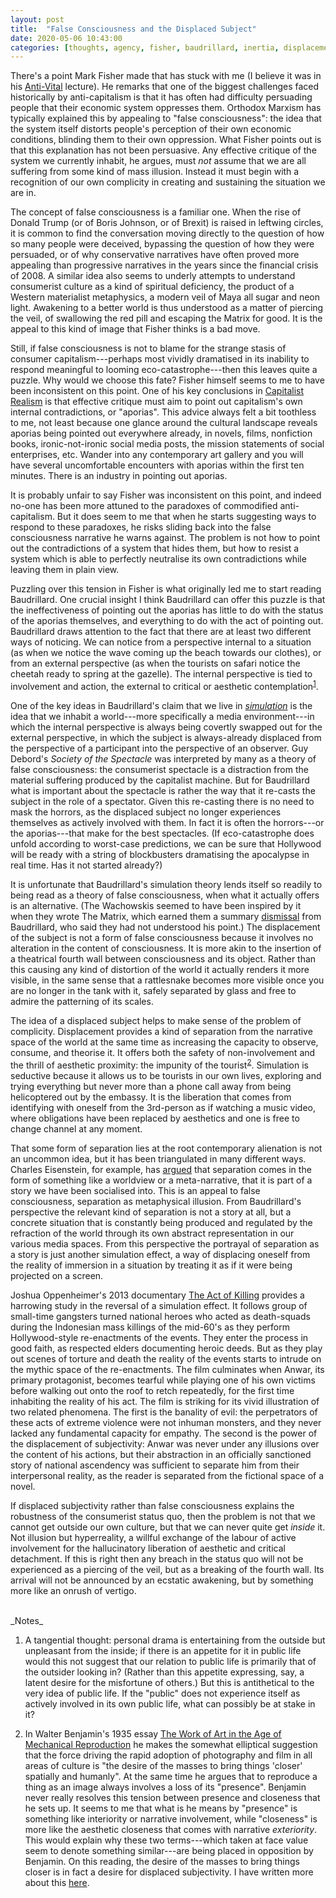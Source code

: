 ```yaml
---
layout: post
title:  "False Consciousness and the Displaced Subject"
date: 2020-05-06 10:43:00
categories: [thoughts, agency, fisher, baudrillard, inertia, displacement]
---
```


There's a point Mark Fisher made that has stuck with me (I believe it was in his [Anti-Vital](https://www.youtube.com/watch?v=LrKiScp_gog) lecture). He remarks that one of the biggest challenges faced historically by anti-capitalism is that it has often had difficulty persuading people that their economic system oppresses them. Orthodox Marxism has typically explained this by appealing to "false consciousness": the idea that the system itself distorts people's perception of their own economic conditions, blinding them to their own oppression. What Fisher points out is that this explanation has not been persuasive. Any effective critique of the system we currently inhabit, he argues, must _not_ assume that we are all suffering from some kind of mass illusion. Instead it must begin with a recognition of our own complicity in creating and sustaining the situation we are in.

The concept of false consciousness is a familiar one. When the rise of Donald Trump (or of Boris Johnson, or of Brexit) is raised in leftwing circles, it is common to find the conversation moving directly to the question of how so many people were deceived, bypassing the question of how they were persuaded, or of why conservative narratives have often proved more appealing than progressive narratives in the years since the financial crisis of 2008. A similar idea also seems to underly attempts to understand consumerist culture as a kind of spiritual deficiency, the product of a Western materialist metaphysics, a modern veil of Maya all sugar and neon light. Awakening to a better world is thus understood as a matter of piercing the veil, of swallowing the red pill and escaping the Matrix for good. It is the appeal to this kind of image that Fisher thinks is a bad move.

Still, if false consciousness is not to blame for the strange stasis of consumer capitalism---perhaps most vividly dramatised in its inability to respond meaningful to looming eco-catastrophe---then this leaves quite a puzzle. Why would we choose this fate? Fisher himself seems to me to have been inconsistent on this point. One of his key conclusions in [Capitalist Realism]({{site.baseurl}}/2020/05/02/capitalist-realism.html) is that effective critique must aim to point out capitalism's own internal contradictions, or "aporias". This advice always felt a bit toothless to me, not least because one glance around the cultural landscape reveals aporias being pointed out everywhere already, in novels, films, nonfiction books, ironic-not-ironic social media posts, the mission statements of social enterprises, etc. Wander into any contemporary art gallery and you will have several uncomfortable encounters with aporias within the first ten minutes. There is an industry in pointing out aporias.

<!--end_excerpt-->

It is probably unfair to say Fisher was inconsistent on this point, and indeed no-one has been more attuned to the paradoxes of commodified anti-capitalism. But it does seem to me that when he starts suggesting ways to respond to these paradoxes, he risks sliding back into the false consciousness narrative he warns against. The problem is not how to point out the contradictions of a system that hides them, but how to resist a system which is able to perfectly neutralise its own contradictions while leaving them in plain view.

Puzzling over this tension in Fisher is what originally led me to start reading Baudrillard. One crucial insight I think Baudrillard can offer this puzzle is that the ineffectiveness of pointing out the aporias has little to do with the status of the aporias themselves, and everything to do with the act of pointing out. Baudrillard draws attention to the fact that there are at least two different ways of noticing. We can notice from a perspective internal to a situation (as when we notice the wave coming up the beach towards our clothes), or from an external perspective (as when the tourists on safari notice the cheetah ready to spring at the gazelle). The internal perspective is tied to involvement and action, the external to critical or aesthetic contemplation<sup>[1](#r1)</sup>.

One of the key ideas in Baudrillard's claim that we live in [_simulation_]({{site.baseurl}}/assets/pdf/baudrillard-precession.pdf) is the idea that we inhabit a world---more specifically a media environment---in which the internal perspective is always being covertly swapped out for the external perspective, in which the subject is always-already displaced from the perspective of a participant into the perspective of an observer. Guy Debord's _Society of the Spectacle_ was interpreted by many as a theory of false consciousness: the consumerist spectacle is a distraction from the material suffering produced by the capitalist machine. But for Baudrillard what is important about the spectacle is rather the way that it re-casts the subject in the role of a spectator. Given this re-casting there is no need to mask the horrors, as the displaced subject no longer experiences themselves as actively involved with them. In fact it is often the horrors---or the aporias---that make for the best spectacles. (If eco-catastrophe does unfold according to worst-case predictions, we can be sure that Hollywood will be ready with a string of blockbusters dramatising the apocalypse in real time. Has it not started already?)

It is unfortunate that Baudrillard's simulation theory lends itself so readily to being read as a theory of false consciousness, when what it actually offers is an alternative. (The Wachowskis seemed to have been inspired by it when they wrote The Matrix, which earned them a summary [dismissal](https://www.nytimes.com/2002/05/24/opinion/editorial-observer-a-french-philosopher-talks-back-to-hollywood-and-the-matrix.html) from Baudrillard, who said they had not understood his point.) The displacement of the subject is not a form of false consciousness because it involves no alteration in the content of consciousness. It is more akin to the insertion of a theatrical fourth wall between consciousness and its object. Rather than this causing any kind of distortion of the world it actually renders it more visible, in the same sense that a rattlesnake becomes more visible once you are no longer in the tank with it, safely separated by glass and free to admire the patterning of its scales.

The idea of a displaced subject helps to make sense of the problem of complicity. Displacement provides a kind of separation from the narrative space of the world at the same time as increasing the capacity to observe, consume, and theorise it. It offers both the safety of non-involvement and the thrill of aesthetic proximity: the impunity of the tourist<sup>[2](#r2)</sup>. Simulation is seductive because it allows us to be tourists in our own lives, exploring and trying everything but never more than a phone call away from being helicoptered out by the embassy. It is the liberation that comes from identifying with oneself from the 3rd-person as if watching a music video, where obligations have been replaced by aesthetics and one is free to change channel at any moment.

That some form of separation lies at the root contemporary alienation is not an uncommon idea, but it has been triangulated in many different ways. Charles Eisenstein, for example, has [argued](https://charleseisenstein.org/books/the-more-beautiful-world-our-hearts-know-is-possible/eng/separation/) that separation comes in the form of something like a worldview or a meta-narrative, that it is part of a story we have been socialised into. This is an appeal to false consciousness, separation as metaphysical illusion. From Baudrillard's perspective the relevant kind of separation is not a story at all, but a concrete situation that is constantly being produced and regulated by the refraction of the world through its own abstract representation in our various media spaces. From this perspective the portrayal of separation as a story is just another simulation effect, a way of displacing oneself from the reality of immersion in a situation by treating it as if it were being projected on a screen.

Joshua Oppenheimer's 2013 documentary [The Act of Killing](https://www.youtube.com/watch?v=-349HTKhPno) provides a harrowing study in the reversal of a simulation effect. It follows group of small-time gangsters turned national heroes who acted as death-squads during the Indonesian mass killings of the mid-60's as they perform Hollywood-style re-enactments of the events. They enter the process in good faith, as respected elders documenting heroic deeds. But as they play out scenes of torture and death the reality of the events starts to intrude on the mythic space of the re-enactments. The film culminates when Anwar, its primary protagonist, becomes tearful while playing one of his own victims before walking out onto the roof to retch repeatedly, for the first time inhabiting the reality of his act. The film is striking for its vivid illustration of two related phenomena. The first is the banality of evil: the perpetrators of these acts of extreme violence were not inhuman monsters, and they never lacked any fundamental capacity for empathy. The second is the power of the displacement of subjectivity: Anwar was never under any illusions over the content of his actions, but their abstraction in an officially sanctioned story of national ascendency was sufficient to separate him from their interpersonal reality, as the reader is separated from the fictional space of a novel.

If displaced subjectivity rather than false consciousness explains the robustness of the consumerist status quo, then the problem is not that we cannot get outside our own culture, but that we can never quite get _inside_ it. Not illusion but hyperreality, a willful exchange of the labour of active involvement for the hallucinatory liberation of aesthetic and critical detachment. If this is right then any breach in the status quo will not be experienced as a piercing of the veil, but as a breaking of the fourth wall. Its arrival will not be announced by an ecstatic awakening, but by something more like an onrush of vertigo.  

<br />
_Notes_

1. <a name="r1"></a>A tangential thought: personal drama is entertaining from the outside but unpleasant from the inside; if there is an appetite for it in public life would this not suggest that our relation to public life is primarily that of the outsider looking in? (Rather than this appetite expressing, say, a latent desire for the misfortune of others.) But this is antithetical to the very idea of public life. If the "public" does not experience itself as actively involved in its own public life, what can possibly be at stake in it?

2. <a name="r2"></a>In Walter Benjamin's 1935 essay [The Work of Art in the Age of Mechanical Reproduction]({{site.baseurl}}/assets/pdf/benjamin-mechanical-reproduction.pdf) he makes the somewhat elliptical suggestion that the force driving the rapid adoption of photography and film in all areas of culture is "the desire of the masses to bring things 'closer' spatially and humanly". At the same time he argues that to reproduce a thing as an image always involves a loss of its "presence". Benjamin never really resolves this tension between presence and closeness that he sets up. It seems to me that what is he means by "presence" is something like interiority or narrative involvement, while "closeness" is more like the aesthetic closeness that comes with narrative _exteriority_. This would explain why these two terms---which taken at face value seem to denote something similar---are being placed in opposition by Benjamin. On this reading, the desire of the masses to bring things closer is in fact a desire for displaced subjectivity. I have written more about this [here]({{site.baseurl}}/2020/07/10/benjamin-decay.html).
